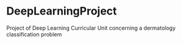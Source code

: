 # DeepLearningProject
Project of Deep Learning Curricular Unit concerning a dermatology classification problem
